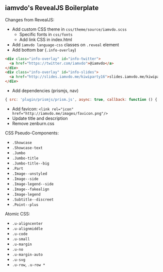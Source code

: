 ## iamvdo's RevealJS Boilerplate

Changes from RevealJS:

- Add custom CSS theme in `css/theme/source/iamvdo.scss`
  - Specific fonts in `css/fonts`
  - Add link CSS in index.html
- Add `iamvdo language-css` classes on `.reveal` element
- Add bottom bar (`.info-overlay`)

```html
<div class="info-overlay" id="info-twitter">
  <a href="https://twitter.com/iamvdo">@iamvdo</a>
</div>
<div class="info-overlay" id="info-slides">
  <a href="http://slides.iamvdo.me/kiwiparty16">slides.iamvdo.me/kiwiparty16</a>
</div>
```

- Add dependencies (prismjs, nav)

```js
{ src: 'plugin/prismjs/prism.js', async: true, callback: function () { Prism.highlightAll(); } }
```

- Add favicon: `<link rel="icon" href="http://iamvdo.me/images/favicon.png"/>`
- Update title and description
- Remove zenburn.css


CSS Pseudo-Components:

- `.Showcase`
- `.Showcase-text`
- `.Jumbo`
- `.Jumbo-title`
- `.Jumbo-title--big`
- `.Part`
- `.Image--unstyled`
- `.Image--side`
- `.Image-legend--side`
- `.Image--fakealign`
- `.Image-legend`
- `.Subtitle--discreet`
- `.Point--plus`


Atomic CSS:

- `.u-aligncenter`
- `.u-alignmiddle`
- `.u-code`
- `.u-small`
- `.u-margin`
- `.u-no`
- `.u-margin-auto`
- `.u-svg`
- `.u-row`, `.u-row *`
